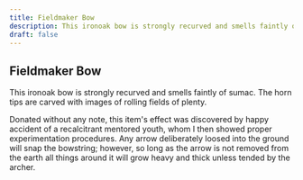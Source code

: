 ```yaml
---
title: Fieldmaker Bow
description: This ironoak bow is strongly recurved and smells faintly of sumac. The horn tips are carved with images of rolling fields of plenty....
draft: false
---
```


## Fieldmaker Bow

This ironoak bow is strongly recurved and smells faintly of sumac. The horn tips are carved with images of rolling fields of plenty.

Donated without any note, this item's effect was discovered by happy accident of a recalcitrant mentored youth, whom I then showed proper experimentation procedures. Any arrow deliberately loosed into the ground will snap the bowstring; however, so long as the arrow is not removed from the earth all things around it will grow heavy and thick unless tended by the archer.
